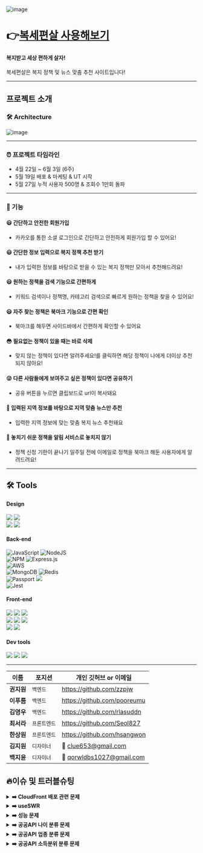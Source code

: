 ![image](https://user-images.githubusercontent.com/100919074/170826832-8ea156fe-5c2c-49c4-8811-98a07c17636c.png)

# 👉[복세편살 사용해보기][boksei-link]

[boksei-link]: https://boksei.com '복세편살 바로가기!'

#### 복지받고 세상 편하게 살자!

복세편살은 복지 정책 및 뉴스 맞춤 추천 사이트입니다!

---

## 프로젝트 소개

### 🛠 Architecture

![image](https://user-images.githubusercontent.com/100919074/170940007-8bc38f75-2855-4db0-8caf-16a760ba8f1b.png)

<hr/>

### ⏰ 프로젝트 타임라인

- 4월 22일 ~ 6월 3일 (6주)
- 5월 19일 배포 & 마케팅 & UT 시작
- 5월 27일 누적 사용자 500명 & 조회수 1만회 돌파

<hr/>

### 🚀 기능

#### 😃 간단하고 안전한 회원가입

- 카카오를 통한 소셜 로그인으로 간단하고 안전하게 회원가입 할 수 있어요!

#### 😃 간단한 정보 입력으로 복지 정책 추천 받기

- 내가 입력한 정보를 바탕으로 받을 수 있는 복지 정책만 모아서 추천해드려요!

#### 😃 원하는 정책을 검색 기능으로 간편하게

- 키워드 검색이나 정책명, 카테고리 검색으로 빠르게 원하는 정책을 찾을 수 있어요!

#### 😃 자주 찾는 정책은 북마크 기능으로 간편 확인

- 북마크를 해두면 사이드바에서 간편하게 확인할 수 있어요

#### 😳 필요없는 정책이 있을 때는 바로 삭제

- 맞지 않는 정책이 있다면 알려주세요!를 클릭하면 해당 정책이 나에게 더이상 추천되지 않아요!

#### 😜 다른 사람들에게 보여주고 싶은 정책이 있다면 공유하기

- 공유 버튼을 누르면 클립보드로 url이 복사돼요

#### 🤠 입력된 지역 정보를 바탕으로 지역 맞춤 뉴스만 추천

- 입력한 지역 정보에 맞는 맞춤 복지 뉴스 추천돼요

#### 🤠 놓치기 쉬운 정책을 알림 서비스로 놓치지 않기

- 정책 신청 기한이 끝나기 일주일 전에 이메일로 정책을 북마크 해둔 사용자에게 알려드려요!
<hr/>

## 🛠 Tools

#### Design

<p>
  <img src="https://img.shields.io/badge/Figma-F24E1E?style=for-the-badge&logo=Figma&logoColor=white"/>
  <img src="https://img.shields.io/badge/css-1572B6?style=for-the-badge&logo=css3&logoColor=white">
<br>
  <img src="https://img.shields.io/badge/Adobe Photoshop-31A8FF?style=for-the-badge&logo=Adobe Photoshop&logoColor=white">
  <img src="https://img.shields.io/badge/Adobe Illustrator-FF9A00?style=for-the-badge&logo=Adobe Illustrator&logoColor=white">
</p>

#### Back-end


![JavaScript](https://img.shields.io/badge/javascript-%23323330.svg?style=for-the-badge&logo=javascript&logoColor=%23F7DF1E)
![NodeJS](https://img.shields.io/badge/node.js-6DA55F?style=for-the-badge&logo=node.js&logoColor=white)
<br>
![NPM](https://img.shields.io/badge/NPM-%23000000.svg?style=for-the-badge&logo=npm&logoColor=white)
![Express.js](https://img.shields.io/badge/express.js-%23404d59.svg?style=for-the-badge&logo=express&logoColor=%2361DAFB)
<br>
![AWS](https://img.shields.io/badge/AWS-%23FF9900.svg?style=for-the-badge&logo=amazon-aws&logoColor=white)
<br>
![MongoDB](https://img.shields.io/badge/MongoDB-47A248?style=for-the-badge&logo=MongoDB&logoColor=white)
![Redis](https://img.shields.io/badge/redis-%23DD0031.svg?style=for-the-badge&logo=redis&logoColor=white)
<br>
![Passport](https://img.shields.io/badge/Passport-34E27A?style=for-the-badge&logo=Passport&logoColor=white)
<img src="https://img.shields.io/badge/JSON Web Tokens-000000?style=for-the-badge&logo=JSON Web Tokens&logoColor=white">
<br>
![Jest](https://img.shields.io/badge/Jest-C21325?style=for-the-badge&logo=Jest&logoColor=white)

#### Front-end

<p>
  <img src="https://img.shields.io/badge/javascript-F7DF1E?style=for-the-badge&logo=javascript&logoColor=white">
  <img src="https://img.shields.io/badge/html-E34F26?style=for-the-badge&logo=html5&logoColor=white">
  <img src="https://img.shields.io/badge/css-1572B6?style=for-the-badge&logo=css3&logoColor=white">
  <br>
  <img src="https://img.shields.io/badge/React-61DAFB?style=for-the-badge&logo=React&logoColor=black">
  <img src="https://img.shields.io/badge/redux-764ABC?style=for-the-badge&logo=redux&logoColor=black">
  <img src="https://img.shields.io/badge/React_Router-CA4245?style=for-the-badge&logo=react-router&logoColor=white">
<br>
  <img src="https://img.shields.io/badge/CloudFront-D05C4B?style=for-the-badge&logo=Amazon AWS&logoColor=white">
  <img src="https://img.shields.io/badge/Amazon S3-569A31?style=for-the-badge&logo=Amazon S3&logoColor=white">
</p>

#### Dev tools

<p> 
  <img src="https://img.shields.io/badge/Visual%20Studio%20Code-0078d7.svg?style=for-the-badge&logo=visual-studio-code&logoColor=white">
  <img src="https://img.shields.io/badge/git-%23F05033.svg?style=for-the-badge&logo=git&logoColor=white">
  <img src="https://img.shields.io/badge/github-%23121011.svg?style=for-the-badge&logo=github&logoColor=white">
<br>

<hr>

| 이름       | 포지션       | 개인 깃허브 or 이메일          |
| ---------- | ------------ | ------------------------------ |
| **권지원** | `백엔드` | https://github.com/zzpjw |
| **이푸름** | `백엔드` | https://github.com/pooreumu |
| **김영우** | `백엔드` | https://github.com/rlasuddn |
| **최서라** | `프론트엔드` | https://github.com/Seol827 |
| **한상원** | `프론트엔드` | https://github.com/hsangwon |
| **김지원** | `디자이너` | 🚢 clue653@gmail.com |
| **백지윤** | `디자이너` | 🚢 qorwldbs1027@gmail.com |

## 🔥이슈 및 트러블슈팅

<details>
<summary><b>➡️ CloudFront 배포 관련 문제</b></summary>
  
> **문제** : S3 버킷의 내용을 변경했다고 하더라도 캐시가 유지되는 시간내에서는 해당 변경 내용이 CloudFront에 즉시 반영되지 않는 문제
>
> **해결** : CloudFront의 Invalidations(무효화)를 진행하여 Edge Location에 저장된 캐시를 삭제했다.
  
</details>

<details>
<summary><b>➡️ useSWR</b></summary>
  
> **문제** : Redux를 사용하며 서버의 응답값을 저장해 놓는 스토어 역할이 아닌 전역 상태 관리를 위한 라이브러리로 useEffect를 통해 mount될 때마다 서버의 불필요한 응답 요청을 하게 된다. server State를 저장하는 스토어 기능으로 사용하기 위해서는 redux-thunk, redux-saga 등과 같은 미들웨어 라이브러리를 추가해줘야 한다. 
>
> **해결** :  SWR은 Stale-while-Revalidate 의 줄임말로 기존 흐름을 벗어나지 않고 캐시 기능까지 해결할 수 있는 것으로 data Fetching 라이브러리로써, 백그라운드에서 캐시를 재검증하는 동안 기존의 캐시 데이터를 사용하여 화면을 그려주며, 도중에 에러를 반환하더라도 캐시된 데이터를 활용할 수 있게 함으로써 불필요한 데이터 호출과 랜더링에 시간을 쓰지 않고 효율적으로 작동하며 axios를 이용한 비동기 방식이다. 
  
</details>

<details>
<summary><b>➡️ 성능 문제</b></summary>
  
> **문제** : 뉴스 크롤링과 유저 정보를 통한 정책 추천 로직을 메인 페이지가 보여질 때마다 지속적으로 GET해야 하기 때문에 트래픽에 따라 성능상의 큰 문제가 있을 수 있음
>
> **해결방안** : 유저정보는 쉽게 바뀌지 않아 보여주는 데이터가 잘 변하지 않음 캐시로 저장해서 보여주자
>
> **해결** : Redis를 통해 계산된 데이터들을 캐싱 처리하여 해결
>
> **효과** : [redis 적용 효과 전후비교](https://enshrined-scallion-665.notion.site/redis-23c488ee761d4e8b84bf95ae101cdaa6)
  
</details>

<details>
<summary><b>➡️ 공공API 나이 분류 문제</b></summary>

> **설명** : 공공 API에는 정책데이터를 생애주기로 분류를 했는데, 만 9세~ 24세까지 해당되는 정책이 아동,청소년, 청년으로 분류되어 있어서 만 25세 이상의 청년들에게도 해당 정책이 추천되는 등의 문제가 많았음
>
> **해결** : 정책에 해당되는 정확한 만 나이를 정책 세부 내용에서 꺼내 새로운 분류 기준을 “age”:[9,24] 등으로 추가하고, 사용자의 만 나이를 계산해서 정확한 나이 맞춤 정책을 추천하도록 하여 해결
  
</details>

<details>
<summary><b>➡️ 공공API 업종 분류 문제</b></summary>

> **설명** : 해당 정책은 사용자 중 농업인에게만 해당하는 정책인데 공공API에서는 분류가 안되어있어서 일반 사용자들도 추천이 되는 문제가 있었다.
>
> **해결** : 농업, 광업, 어업 등 같은 업종의 정책내용 패턴을 보고 키워드로 카테고리를 만들었다.
  
</details>

<details>
<summary><b>➡️ 공공API 소득분위 분류 문제</b></summary>

> **설명** : 공공 API에서는 대부분의 소득 기준이 적용되는 정책을 저소득으로 묶어놔서 정확한 추천이 불가능했던 문제가 있었다.
>
> **해결** : 정책에 해당되는 정확한 소득 분위를 정책 세부 내용에서 꺼내 새로운 분류 기준을 “salary”:60(해당 정책을 받을 수 있는 최대 소득 분위 수(%)) 등으로 추가하고, 사용자의 소득 분위를 가구원 수와 복합 계산하여 정확한 소득 맞춤 정책을 추천하도록 하여 해결
  
</details>
